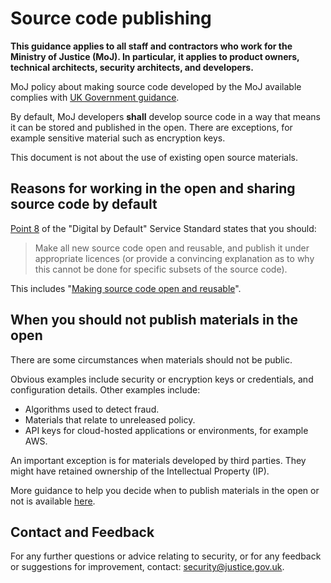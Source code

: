 # Source code publishing

**This guidance applies to all staff and contractors who work for the Ministry of Justice \(MoJ\). In particular, it applies to product owners, technical architects, security architects, and developers.**

MoJ policy about making source code developed by the MoJ available complies with [UK Government guidance](https://www.gov.uk/service-manual/service-standard).

By default, MoJ developers **shall** develop source code in a way that means it can be stored and published in the open. There are exceptions, for example sensitive material such as encryption keys.

This document is not about the use of existing open source materials.

## Reasons for working in the open and sharing source code by default

[Point 8](https://www.gov.uk/service-manual/service-standard#criterion-8) of the "Digital by Default" Service Standard states that you should:

> Make all new source code open and reusable, and publish it under appropriate licences \(or provide a convincing explanation as to why this cannot be done for specific subsets of the source code\).

This includes "[Making source code open and reusable](https://www.gov.uk/service-manual/technology/making-source-code-open-and-reusable)".

## When you should not publish materials in the open

There are some circumstances when materials should not be public.

Obvious examples include security or encryption keys or credentials, and configuration details. Other examples include:

-   Algorithms used to detect fraud.
-   Materials that relate to unreleased policy.
-   API keys for cloud-hosted applications or environments, for example AWS.

An important exception is for materials developed by third parties. They might have retained ownership of the Intellectual Property \(IP\).

More guidance to help you decide when to publish materials in the open or not is available [here](https://www.gov.uk/government/publications/open-source-guidance/when-code-should-be-open-or-closed).

## Contact and Feedback

For any further questions or advice relating to security, or for any feedback or suggestions for improvement, contact: [security@justice.gov.uk](mailto:security@justice.gov.uk).

